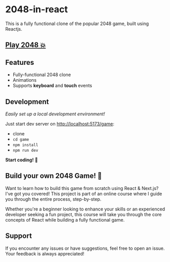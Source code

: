 # 2048-in-react

This is a fully functional clone of the popular 2048 game, built using Reactjs.

## [Play 2048 💥](https://kaushalyad.github.io/game/)

## Features

- Fully-functional 2048 clone
- Animations
- Supports **keyboard** and **touch** events

## Development

_Easily set up a local development environment!_

Just start dev server on [http://localhost:5173/game](http://localhost:5173/game):

- clone
- `cd game `
- `npm install`
- `npm run dev`

**Start coding!** 🎉

## Build your own 2048 Game! 🚀

Want to learn how to build this game from scratch using React & Next.js? I've got you covered! This project is part of an online course where I guide you through the entire process, step-by-step.

Whether you're a beginner looking to enhance your skills or an experienced developer seeking a fun project, this course will take you through the core concepts of React while building a fully functional game.

## Support

If you encounter any issues or have suggestions, feel free to open an issue. Your feedback is always appreciated!
